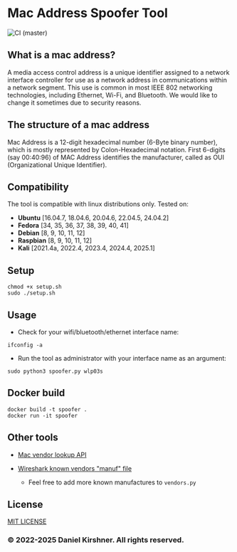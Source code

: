 # Mac Address Spoofer Tool
![CI (master)](https://github.com/DanielKirshner/MacSpoofer/actions/workflows/linux-ci.yml/badge.svg?branch=master)

## What is a mac address?
A media access control address is a unique identifier assigned to a network interface controller for use as a network address in communications within a network segment. This use is common in most IEEE 802 networking technologies, including Ethernet, Wi-Fi, and Bluetooth.
We would like to change it sometimes due to security reasons.


## The structure of a mac address
Mac Address is a 12-digit hexadecimal number (6-Byte binary number), which is mostly represented by Colon-Hexadecimal notation. First 6-digits (say 00:40:96) of MAC Address identifies the manufacturer, called as OUI (Organizational Unique Identifier).


## Compatibility
The tool is compatible with linux distributions only.
Tested on:
- **Ubuntu**    [16.04.7, 18.04.6, 20.04.6, 22.04.5, 24.04.2]
- **Fedora**    [34, 35, 36, 37, 38, 39, 40, 41]
- **Debian**    [8, 9, 10, 11, 12]
- **Raspbian**  [8, 9, 10, 11, 12]
- **Kali**      [2021.4a, 2022.4, 2023.4, 2024.4, 2025.1] 

## Setup

```
chmod +x setup.sh
sudo ./setup.sh
```

## Usage

- Check for your wifi/bluetooth/ethernet interface name:
```
ifconfig -a
```

- Run the tool as administrator with your interface name as an argument:
```
sudo python3 spoofer.py wlp03s
```

## Docker build
```
docker build -t spoofer .
docker run -it spoofer
```

## Other tools
* [Mac vendor lookup API](https://macvendors.com/)

* [Wireshark known vendors "manuf" file](https://github.com/wireshark/wireshark/blob/master/manuf)
    * Feel free to add more known manufactures to `vendors.py`

## License
[MIT LICENSE](LICENSE)

### © 2022-2025 Daniel Kirshner. All rights reserved.